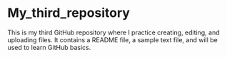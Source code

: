 # My_third_repository
This is my third GitHub repository where I practice creating, editing, and uploading files. It contains a README file, a sample text file, and will be used to learn GitHub basics.
